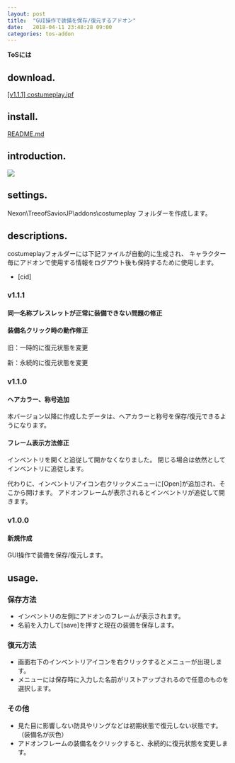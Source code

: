 ```yaml
---
layout: post
title:  "GUI操作で装備を保存/復元するアドオン"
date:   2018-04-11 23:48:28 09:00
categories: tos-addon
---
```


**ToSには**

## download.

[[v1.1.1] costumeplay.ipf](https://github.com/weizlogy/tos/releases/download/costumeplay/costumeplay-v1.1.1.ipf)

## install.

[README.md](https://github.com/weizlogy/tos/blob/master/README.md)

## introduction.

[![](https://www.dropbox.com/s/g7aaachkop2vswh/costumeplay.png?dl=1)](https://www.dropbox.com/s/g7aaachkop2vswh/costumeplay.png?dl=0)

## settings.

Nexon\TreeofSaviorJP\addons\costumeplay フォルダーを作成します。

## descriptions.

costumeplayフォルダーには下記ファイルが自動的に生成され、
キャラクター毎にアドオンで使用する情報をログアウト後も保持するために使用します。

- [cid]

### v1.1.1

#### 同一名称ブレスレットが正常に装備できない問題の修正

#### 装備名クリック時の動作修正

旧：一時的に復元状態を変更

新：永続的に復元状態を変更

### v1.1.0

#### ヘアカラー、称号追加

本バージョン以降に作成したデータは、ヘアカラーと称号を保存/復元できるようになります。

#### フレーム表示方法修正

インベントリを開くと追従して開かなくなりました。
閉じる場合は依然としてインベントリに追従します。

代わりに、インベントリアイコン右クリックメニューに[Open]が追加され、そこから開けます。
アドオンフレームが表示されるとインベントリが追従して開きます。

### v1.0.0

#### 新規作成

GUI操作で装備を保存/復元します。

## usage.

### 保存方法

- インベントリの左側にアドオンのフレームが表示されます。
- 名前を入力して[save]を押すと現在の装備を保存します。

### 復元方法

- 画面右下のインベントリアイコンを右クリックするとメニューが出現します。
- メニューには保存時に入力した名前がリストアップされるので任意のものを選択します。

### その他

- 見た目に影響しない防具やリングなどは初期状態で復元しない状態です。（装備名が灰色）
- アドオンフレームの装備名をクリックすると、永続的に復元状態を変更します。
